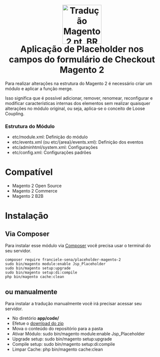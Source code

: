 <h1 align="center">
  <br>
    <img src="https://i.imgur.com/d8QEHRb.png" alt="Tradução Magento 2 pt_BR" width="128" height="128" title="Tradução Magento 2 pt_BR"/> 
  <br>
  Aplicação de Placeholder nos campos do formulário de Checkout Magento 2
  <br>
</h1>

Para realizar alterações na estrutura do Magento 2 é necessário criar um módulo e aplicar a função merge.

Isso significa que é possível adicionar, remover, renomear, reconfigurar e modificar características internas dos elementos sem realizar quaisquer alterações no módulo original, ou seja, aplica-se o conceito de Loose Coupling.

### Estrutura do Módulo
- etc/module.xml: Definição do módulo
- etc/events.xml (ou etc/{area}/events.xml): Definição dos eventos 
- etc/adminhtml/system.xml: Configurações
- etc/config.xml: Configurações padrões

# Compatível

- Magento 2 Open Source
- Magento 2 Commerce
- Magento 2 B2B

# Instalação

## Via Composer 

Para instalar esse módulo via [Composer](https://getcomposer.org) você precisa usar o terminal do seu servidor.

```
composer require franciele-sena/placeholder-magento-2
sudo bin/magento module:enable Jsp_Placeholder
sudo bin/magento setup:upgrade
sudo bin/magento setup:di:compile
php bin/magento cache:clean
```

## ou manualmente

Para instalar a tradução manualmente você irá precisar acessar seu servidor.

* No diretório **app/code/**
* Efetue o [download do zip](https://github.com/franciele-sena/placeholder-magento-2/archive/master.zip)
* Mova o conteúdo do repositório para a pasta
* Ativar Módulo: sudo bin/magento module:enable Jsp_Placeholder
* Upgrade setup: sudo bin/magento setup:upgrade
* Compile setup: sudo bin/magento setup:di:compile
* Limpar Cache: php bin/magento cache:clean

